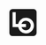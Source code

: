 <svg xmlns="http://www.w3.org/2000/svg" fill="none" viewBox="0 0 49 48" height="49px" height="48px">
  <path fill="currentColor" fill-rule="evenodd" d="M5.77 0h37.015a5.585 5.585 0 0 1 5.165 3.434c.28.675.425 1.4.424 2.131v36.87a5.537 5.537 0 0 1-1.637 3.935 5.582 5.582 0 0 1-3.95 1.63H5.77a5.58 5.58 0 0 1-5.164-3.434 5.54 5.54 0 0 1-.425-2.131V5.565a5.534 5.534 0 0 1 1.64-3.935A5.58 5.58 0 0 1 5.77 0Zm27.047 37.039a8.396 8.396 0 0 0 2.728-1.818 8.329 8.329 0 0 0 2.46-5.92 8.33 8.33 0 0 0-2.46-5.92 8.398 8.398 0 0 0-5.944-2.453 8.4 8.4 0 0 0-7.926 5.582H29.6v5.582h-7.924a8.404 8.404 0 0 0 7.925 5.581 8.396 8.396 0 0 0 3.216-.634Zm2.144-20.633c1.7.701 3.244 1.73 4.546 3.03A13.879 13.879 0 0 1 43.61 29.3a13.883 13.883 0 0 1-4.104 9.867 13.994 13.994 0 0 1-9.906 4.087 13.984 13.984 0 0 1-8.918-3.194 13.937 13.937 0 0 1-4.81-7.97H5.785V5.58h5.605v20.931h4.482a13.936 13.936 0 0 1 4.81-7.97 13.984 13.984 0 0 1 8.92-3.193c1.838-.003 3.66.357 5.359 1.058Z" clip-rule="evenodd"/>
</svg>
